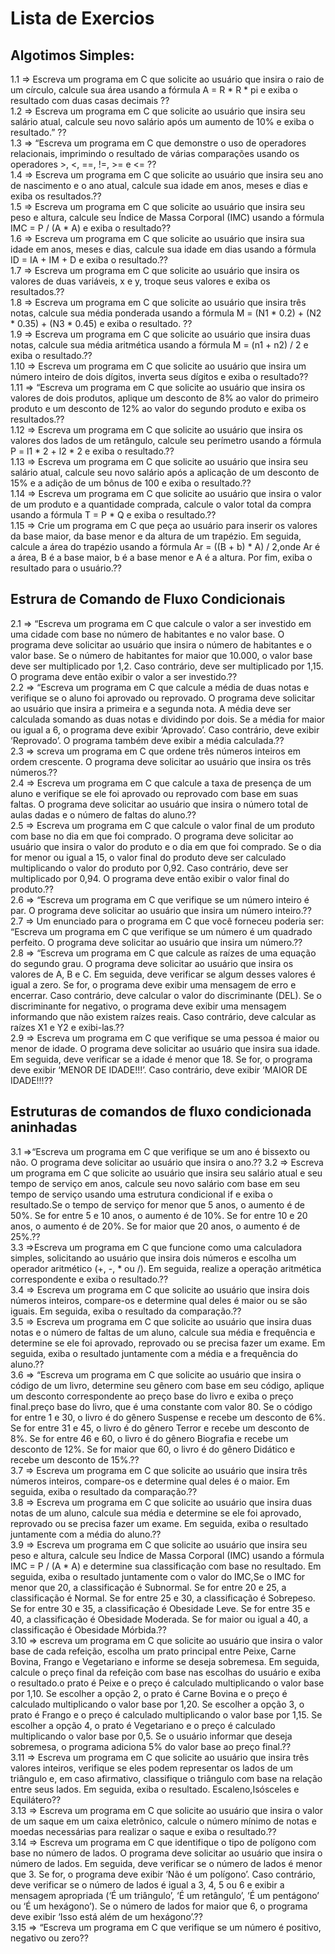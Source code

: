 <h1>Lista de Exercios </h1>
<h2>Algotimos Simples:</h2>

1.1 => Escreva um programa em C que solicite ao usuário que insira o raio de um círculo, calcule sua área usando a fórmula A = R * R * 
pi e exiba o resultado com duas casas decimais ?? <br>
1.2 => Escreva um programa em C que solicite ao usuário que insira seu salário atual, calcule seu novo salário após um aumento de 10% e exiba o resultado.” ??<br>
1.3 => “Escreva um programa em C que demonstre o uso de operadores relacionais, imprimindo o resultado de 
várias comparações usando os operadores >, <, ==, !=, >= e <= ??<br>
1.4 => Escreva um programa em C que solicite ao usuário que insira seu ano de nascimento e o ano atual,
  calcule sua idade em anos, meses e dias e exiba os resultados.??<br>
1.5 => Escreva um programa em C que solicite ao usuário que insira seu peso e altura, 
  calcule seu Índice de Massa Corporal (IMC) usando a fórmula IMC = P / (A * A) e exiba o resultado??<br>
1.6 => Escreva um programa em C que solicite ao usuário que insira sua idade em anos, meses e dias,
  calcule sua idade em dias usando a fórmula ID = IA + IM + D e exiba o resultado.??<br>
1.7 => Escreva um programa em C que solicite ao usuário que insira os valores de duas variáveis, x e y, troque seus valores e exiba os resultados.??<br>
1.8 => Escreva um programa em C que solicite ao usuário que insira três notas, 
  calcule sua média ponderada usando a fórmula M = (N1 * 0.2) + (N2 * 0.35) + (N3 * 0.45) e exiba o resultado. ??<br>
1.9 => Escreva um programa em C que solicite ao usuário que insira duas notas, 
  calcule sua média aritmética usando a fórmula M = (n1 + n2) / 2 e exiba o resultado.??<br>
1.10 => Escreva um programa em C que solicite ao usuário que insira um número inteiro de dois dígitos, inverta seus dígitos e exiba o resultado??<br>
1.11 => “Escreva um programa em C que solicite ao usuário que insira os valores de dois produtos, 
  aplique um desconto de 8% ao valor do primeiro produto e um desconto de 12% ao valor do segundo produto e exiba os resultados.??<br>
1.12 => Escreva um programa em C que solicite ao usuário que insira os valores 
  dos lados de um retângulo, calcule seu perímetro usando a fórmula P = l1 * 2 + l2 * 2 e exiba o resultado.??<br>
1.13 => Escreva um programa em C que solicite ao usuário que insira seu salário atual, 
  calcule seu novo salário após a aplicação de um desconto de 15% e a adição de um bônus de 100 e exiba o resultado.??<br>
1.14 => Escreva um programa em C que solicite ao usuário que insira o valor de um produto e 
  a quantidade comprada, calcule o valor total da compra usando a fórmula T = P * Q e exiba o resultado.??<br>
1.15 => Crie um programa em C que peça ao usuário para inserir os valores da base maior, da base menor e da altura de um trapézio. Em seguida, calcule a 
  área do trapézio usando a fórmula Ar = ((B + b) * A) / 2,onde Ar é a área, B é a 
  base maior, b é a base menor e A é a altura. Por fim, exiba o resultado para o usuário.??<br>



  <h2>Estrura de Comando de Fluxo Condicionais </h2>
</h3>
    2.1 => “Escreva um programa em C que calcule o valor a ser investido em uma cidade com base no número de habitantes e no valor base. O programa deve solicitar ao usuário que insira o número de habitantes e o valor base. Se o número de habitantes for maior que 10.000, o valor base deve ser multiplicado por 1,2. Caso contrário, deve ser multiplicado por 1,15. O programa deve então exibir o valor a ser investido.??<br>
    2.2 => “Escreva um programa em C que calcule a média de duas notas e verifique se o aluno foi aprovado ou reprovado. O programa deve solicitar ao usuário que insira a primeira e a segunda nota. A média deve ser calculada somando as duas notas e dividindo por dois. Se a média for maior ou igual a 6, o programa deve exibir ‘Aprovado’. Caso contrário, deve exibir ‘Reprovado’. O programa também deve exibir a média calculada.??<br>
    2.3 => screva um programa em C que ordene três números inteiros em ordem crescente. O programa deve solicitar ao usuário que insira os três números.??<br>
    2.4 =>  Escreva um programa em C que calcule a taxa de presença de um aluno e verifique se ele foi aprovado ou reprovado com base em suas faltas. O programa deve solicitar ao usuário que insira o número total de aulas dadas e o número de faltas do aluno.??<br>
    2.5 => Escreva um programa em C que calcule o valor final de um produto com base no dia em que foi comprado. O programa deve solicitar ao usuário que insira o valor do produto e o dia em que foi comprado. Se o dia for menor ou igual a 15, o valor final do produto deve ser calculado multiplicando o valor do produto por 0,92. Caso contrário, deve ser multiplicado por 0,94. O programa deve então exibir o valor final do produto.??<br>
    2.6 => “Escreva um programa em C que verifique se um número inteiro é par. O programa deve solicitar ao usuário que insira um número inteiro.??<br>
    2.7 => Um enunciado para o programa em C que você forneceu poderia ser: “Escreva um programa em C que verifique se um número é um quadrado perfeito. O programa deve solicitar ao usuário que insira um número.??<br>
    2.8 => “Escreva um programa em C que calcule as raízes de uma equação do segundo grau. O programa deve solicitar ao usuário que insira os valores de A, B e C. Em seguida, deve verificar se algum desses valores é igual a zero. Se for, o programa deve exibir uma mensagem de erro e encerrar. Caso contrário, deve calcular o valor do discriminante (DEL). Se o discriminante for negativo, o programa deve exibir uma mensagem informando que não existem raízes reais. Caso contrário, deve calcular as raízes X1 e Y2 e exibi-las.??<br>
    2.9 => Escreva um programa em C que verifique se uma pessoa é maior ou menor de idade. O programa deve solicitar ao usuário que insira sua idade. Em seguida, deve verificar se a idade é menor que 18. Se for, o programa deve exibir ‘MENOR DE IDADE!!!’. Caso contrário, deve exibir ‘MAIOR DE IDADE!!!??<br>



  

 <h2>Estruturas de comandos de fluxo condicionada aninhadas</h2>
 </h3>
     3.1 =>“Escreva um programa em C que verifique se um ano é bissexto ou não. O programa deve solicitar ao usuário que insira o ano.??
     3.2 => Escreva um programa em C que solicite ao usuário que insira seu salário atual e seu tempo de serviço em anos, calcule seu novo salário com base em seu tempo de serviço usando uma estrutura condicional if e exiba o resultado.Se o tempo de serviço for menor que 5 anos, o aumento é de 50%. Se for entre 5 e 10 anos, o aumento é de 10%. Se for entre 10 e 20 anos, o aumento é de 20%. Se for maior que 20 anos, o aumento é de 25%.??<br>
     3.3 =>Escreva um programa em C que funcione como uma calculadora simples, solicitando ao usuário que insira dois números e escolha um operador aritmético (+, -, * ou /). Em seguida, realize a operação aritmética correspondente e exiba o resultado.??<br>
     3.4 => Escreva um programa em C que solicite ao usuário que insira dois números inteiros, compare-os e determine qual deles é maior ou se são iguais. Em seguida, exiba o resultado da comparação.??<br>
     3.5 => Escreva um programa em C que solicite ao usuário que insira duas notas e o número de faltas de um aluno, calcule sua média e frequência e determine se ele foi aprovado, reprovado ou se precisa fazer um exame. Em seguida, exiba o resultado juntamente com a média e a frequência do aluno.??<br>
     3.6 => “Escreva um programa em C que solicite ao usuário que insira o código de um livro, determine seu gênero com base em seu código, aplique um desconto correspondente ao preço base do livro e exiba o preço final.preço base do livro, que é uma constante com valor 80. Se o código for entre 1 e 30, o livro é do gênero Suspense e recebe um desconto de 6%. Se for entre 31 e 45, o livro é do gênero Terror e recebe um desconto de 8%. Se for entre 46 e 60, o livro é do gênero Biografia e recebe um desconto de 12%. Se for maior que 60, o livro é do gênero Didático e recebe um desconto de 15%.??<br>
     3.7 => Escreva um programa em C que solicite ao usuário que insira três números inteiros, compare-os e determine qual deles é o maior. Em seguida, exiba o resultado da comparação.??<br>
     3.8 => Escreva um programa em C que solicite ao usuário que insira duas notas de um aluno, calcule sua média e determine se ele foi aprovado, reprovado ou se precisa fazer um exame. Em seguida, exiba o resultado juntamente com a média do aluno.??<br>
     3.9 => Escreva um programa em C que solicite ao usuário que insira seu peso e altura, calcule seu Índice de Massa Corporal (IMC) usando a fórmula IMC = P / (A * A) e determine sua classificação com base no resultado. Em seguida, exiba o resultado juntamente com o valor do IMC,Se o IMC for menor que 20, a classificação é Subnormal. Se for entre 20 e 25, a classificação é Normal. Se for entre 25 e 30, a classificação é Sobrepeso. Se for entre 30 e 35, a classificação é Obesidade Leve. Se for entre 35 e 40, a classificação é Obesidade Moderada. Se for maior ou igual a 40, a classificação é Obesidade Mórbida.??<br>
     3.10 => escreva um programa em C que solicite ao usuário que insira o valor base de cada refeição, escolha um prato principal entre Peixe, Carne Bovina, Frango e Vegetariano e informe se deseja sobremesa. Em seguida, calcule o preço final da refeição com base nas escolhas do usuário e exiba o resultado.o prato é Peixe e o preço é calculado multiplicando o valor base por 1,10. Se escolher a opção 2, o prato é Carne Bovina e o preço é calculado multiplicando o valor base por 1,20. Se escolher a opção 3, o prato é Frango e o preço é calculado multiplicando o valor base por 1,15. Se escolher a opção 4, o prato é Vegetariano e o preço é calculado multiplicando o valor base por 0,5. Se o usuário informar que deseja sobremesa, o programa adiciona 5% do valor base ao preço final.??  <br>
     3.11 => Escreva um programa em C que solicite ao usuário que insira três valores inteiros, verifique se eles podem representar os lados de um triângulo e, em caso afirmativo, classifique o triângulo com base na relação entre seus lados. Em seguida, exiba o resultado. Escaleno,Isósceles e Equilátero??<br>
     3.13 => Escreva um programa em C que solicite ao usuário que insira o valor de um saque em um caixa eletrônico, calcule o número mínimo de notas e moedas necessárias para realizar o saque e exiba o resultado.??<br>
     3.14 => Escreva um programa em C que identifique o tipo de polígono com base no número de lados. O programa deve solicitar ao usuário que insira o número de lados. Em seguida, deve verificar se o número de lados é menor que 3. Se for, o programa deve exibir ‘Não é um polígono’. Caso contrário, deve verificar se o número de lados é igual a 3, 4, 5 ou 6 e exibir a mensagem apropriada (‘É um triângulo’, ‘É um retângulo’, ‘É um pentágono’ ou ‘É um hexágono’). Se o número de lados for maior que 6, o programa deve exibir ‘Isso está além de um hexágono’.??<br>
     3.15 => “Escreva um programa em C que verifique se um número é positivo, negativo ou zero??<br>

